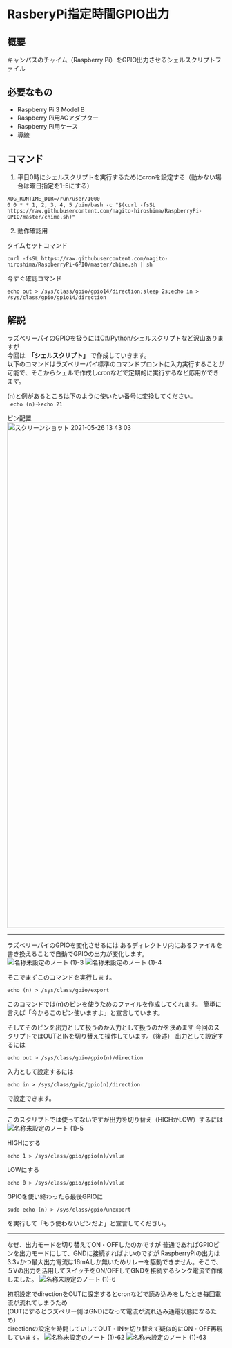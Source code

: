 # RasberyPi指定時間GPIO出力
## 概要
キャンパスのチャイム（Raspberry Pi）をGPIO出力させるシェルスクリプトファイル

## 必要なもの
- Raspberry Pi 3 Model B
- Raspberry Pi用ACアダプター
- Raspberry Pi用ケース
- 導線

## コマンド

1. 平日0時にシェルスクリプトを実行するためにcronを設定する（動かない場合は曜日指定を1-5にする）
```
XDG_RUNTIME_DIR=/run/user/1000
0 0 * * 1, 2, 3, 4, 5 /bin/bash -c "$(curl -fsSL https://raw.githubusercontent.com/nagito-hiroshima/RaspberryPi-GPIO/master/chime.sh)"
```
2. 動作確認用  

タイムセットコマンド
```
curl -fsSL https://raw.githubusercontent.com/nagito-hiroshima/RaspberryPi-GPIO/master/chime.sh | sh
```
今すぐ確認コマンド
```
echo out > /sys/class/gpio/gpio14/direction;sleep 2s;echo in > /sys/class/gpio/gpio14/direction
```
## 解説
ラズベリーパイのGPIOを扱うにはC#/Python/シェルスクリプトなど沢山ありますが  
今回は　****「シェルスクリプト」**** で作成していきます。  
以下のコマンドはラズベリーパイ標準のコマンドプロントに入力実行することが可能で、そこからシェルで作成しcronなどで定期的に実行するなど応用ができます。   

(n)と例があるところは下のように使いたい番号に変換してください。  
``` echo (n)```→```echo 21``` 
  
  
ピン配置  
<img width="1169" alt="スクリーンショット 2021-05-26 13 43 03" src="https://user-images.githubusercontent.com/68215637/119608201-87252c00-be30-11eb-887c-4a5c4e50f123.png">  
- - -  

ラズベリーパイのGPIOを変化させるには
あるディレクトリ内にあるファイルを書き換えることで自動でGPIOの出力が変化します。  
![名称未設定のノート (1)-3](https://user-images.githubusercontent.com/68215637/119607901-1847d300-be30-11eb-9a24-8b018f758fd0.png)
![名称未設定のノート (1)-4](https://user-images.githubusercontent.com/68215637/119608260-9f954680-be30-11eb-9272-0b3e22460ee3.png)


そこでまずこのコマンドを実行します。
```
echo (n) > /sys/class/gpio/export
```
このコマンドでは(n)のピンを使うためのファイルを作成してくれます。
簡単に言えば「今からこのピン使いますよ」と宣言しています。

そしてそのピンを出力として扱うのか入力として扱うのかを決めます
今回のスクリプトではOUTとINを切り替えて操作しています。（後述）
出力として設定するには
```
echo out > /sys/class/gpio/gpio(n)/direction
```
入力として設定するには
```
echo in > /sys/class/gpio/gpio(n)/direction
```
で設定できます。

- - - 

このスクリプトでは使ってないですが出力を切り替え（HIGHかLOW）するには  
![名称未設定のノート (1)-5](https://user-images.githubusercontent.com/68215637/119608411-e4b97880-be30-11eb-965e-fa2156dd14ed.png)

  
HIGHにする
```
echo 1 > /sys/class/gpio/gpio(n)/value
```
LOWにする
```
echo 0 > /sys/class/gpio/gpio(n)/value
```
GPIOを使い終わったら最後GPIOに
```
sudo echo (n) > /sys/class/gpio/unexport
```
を実行して「もう使わないピンだよ」と宣言してください。  

- - -
なぜ、出力モードを切り替えてON・OFFしたのかですが
普通であればGPIOピンを出力モードにして、GNDに接続すればよいのですが
RaspberryPiの出力は3.3vかつ最大出力電流は16mAしか無いためリレーを駆動できません。そこで、５Vの出力を活用してスイッチをON/OFFしてGNDを接続するシンク電流で作成しました。 
![名称未設定のノート (1)-6](https://user-images.githubusercontent.com/68215637/119608568-2518f680-be31-11eb-9129-29924f74ab58.png)  

初期設定でdirectionをOUTに設定するとcronなどで読み込みをしたとき毎回電流が流れてしまうため  
(OUTにするとラズベリー側はGNDになって電流が流れ込み通電状態になるため）  
directionの設定を時間していしてOUT・INを切り替えて疑似的にON・OFF再現しています。
![名称未設定のノート (1)-62](https://user-images.githubusercontent.com/68215637/119608631-3cf07a80-be31-11eb-9e00-2cc365fdd553.png)
![名称未設定のノート (1)-63](https://user-images.githubusercontent.com/68215637/119608635-3f52d480-be31-11eb-9377-787c2fd87f0d.png)
